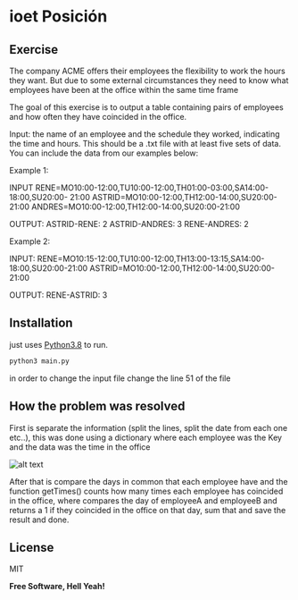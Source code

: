 # ioet Posición

## Exercise
The company ACME offers their employees the flexibility to work the hours they want. But due to some external circumstances they need to know what employees have been at the office within the same time frame

The goal of this exercise is to output a table containing pairs of employees and how often they have coincided in the office.

Input: the name of an employee and the schedule they worked, indicating the time and hours. This should be a .txt file with at least five sets of data. You can include the data from our examples below:

Example 1:

INPUT
RENE=MO10:00-12:00,TU10:00-12:00,TH01:00-03:00,SA14:00-18:00,SU20:00- 21:00
ASTRID=MO10:00-12:00,TH12:00-14:00,SU20:00-21:00
ANDRES=MO10:00-12:00,TH12:00-14:00,SU20:00-21:00


OUTPUT:
ASTRID-RENE: 2
ASTRID-ANDRES: 3
RENE-ANDRES: 2

Example 2:

INPUT:
RENE=MO10:15-12:00,TU10:00-12:00,TH13:00-13:15,SA14:00-18:00,SU20:00-21:00
ASTRID=MO10:00-12:00,TH12:00-14:00,SU20:00-21:00

OUTPUT:
RENE-ASTRID: 3

##  Installation

just uses [Python3.8](https://www.python.org/) to run.

```sh
python3 main.py
```

in order to change the input file change the line 51 of the file

## How the problem was resolved

First is separate the information (split the lines, split the date from each one 
etc..), this was done using a dictionary where each employee was the Key and the data 
was the time in the office 

![alt text](https://i.ibb.co/KLPQN8V/Captura.png)

After that is compare the days in common that each employee have and the function 
getTimes() counts how many times each employee has coincided in the office,
where compares the day of employeeA and employeeB and returns a 1 if they coincided
in the office on that day, sum that and save the result and done.

## License

MIT

**Free Software, Hell Yeah!**